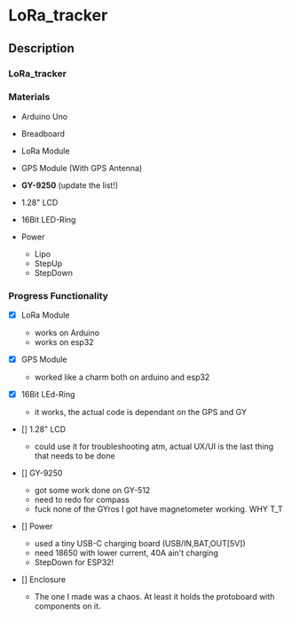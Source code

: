 # LoRa_tracker

## Description

### LoRa_tracker


### Materials

- Arduino Uno
- Breadboard

- LoRa Module
- GPS Module (With GPS Antenna)
- __GY-9250__ (update the list!)
- 1.28" LCD
- 16Bit LED-Ring

- Power
    - Lipo
    - StepUp
    - StepDown

### Progress Functionality


- [x] LoRa Module
    - works on Arduino
    - works on esp32

- [x] GPS Module
    - worked like a charm both on arduino and esp32

- [x] 16Bit LEd-Ring
    - it works, the actual code is dependant on the GPS and GY        

- [] 1.28" LCD
    - could use it for troubleshooting atm, actual UX/UI is the last thing that needs to be done

- [] GY-9250
    - got some work done on GY-512
    - need to redo for compass
    - fuck none of the GYros I got have magnetometer working. WHY T_T

- [] Power
    - used a tiny USB-C charging board (USB/IN,BAT,OUT[5V])
    - need 18650 with lower current, 40A ain't charging
    - StepDown for ESP32!

- [] Enclosure
    - The one I made was a chaos. At least it holds the protoboard with components on it.


    

